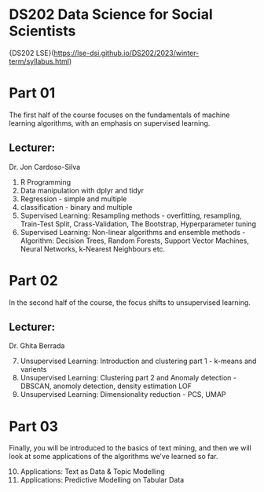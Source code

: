 # DS202 Data Science for Social Scientists

{DS202 LSE}(https://lse-dsi.github.io/DS202/2023/winter-term/syllabus.html)

# Part 01

The first half of the course focuses on the fundamentals of machine learning algorithms, with an emphasis on supervised learning.

## Lecturer:
Dr. Jon Cardoso-Silva

1. R Programming
2. Data manipulation with dplyr and tidyr
3. Regression - simple and multiple
4. classification - binary and multiple
5. Supervised Learning: Resampling methods - overfitting, resampling, Train-Test Split, Crass-Validation, The Bootstrap, Hyperparameter tuning
6. Supervised Learning: Non-linear algorithms and ensemble methods - Algorithm: Decision Trees, Random Forests, Support Vector Machines, Neural Networks, k-Nearest Neighbours etc.

# Part 02

In the second half of the course, the focus shifts to unsupervised learning.

## Lecturer:

Dr. Ghita Berrada

7. Unsupervised Learning: Introduction and clustering part 1 - k-means and varients 
8. Unsupervised Learning: Clustering part 2 and Anomaly detection - DBSCAN, anomoly detection, density estimation LOF
9. Unsupervised Learning: Dimensionality reduction - PCS, UMAP


# Part 03

Finally, you will be introduced to the basics of text mining, and then we will look at some applications of the algorithms we’ve learned so far.

10. Applications: Text as Data & Topic Modelling
11. Applications: Predictive Modelling on Tabular Data

